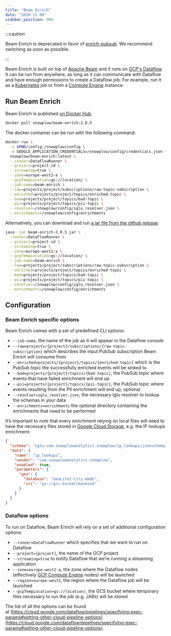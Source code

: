 ```yaml
---
title: "Beam Enrich"
date: "2020-11-09"
sidebar_position: 900
---
```


:::caution

Beam Enrich is deprecated in favor of [enrich-pubsub](/docs/pipeline-components-and-applications/enrichment-components/enrich/index.md). We recommend switching as soon as possible.

:::

Beam Enrich is built on top of [Apache Beam](https://beam.apache.org/) and it runs on [GCP's Dataflow](https://cloud.google.com/dataflow/). It can be run from anywhere, as long as it can communicate with Dataflow and have enough permissions to create a Dataflow job. For example, run it as a [Kubernetes](https://cloud.google.com/kubernetes-engine/) job or from a [Compute Engine](https://cloud.google.com/compute/) instance.

## Run Beam Enrich

Beam Enrich is published [on Docker Hub](https://hub.docker.com/repository/docker/snowplow/beam-enrich).

```bash
docker pull snowplow/beam-enrich:2.0.5
```

The docker container can be run with the following command:

```bash
docker run \
  -v $PWD/config:/snowplow/config \
  -e GOOGLE_APPLICATION_CREDENTIALS=/snowplow/config/credentials.json \ # if running outside GCP
  snowplow/beam-enrich:latest \
  --runner=DataFlowRunner \
  --project=project-id \
  --streaming=true \
  --zone=europe-west2-a \
  --gcpTempLocation=gs://location/ \
  --job-name=beam-enrich \
  --raw=projects/project/subscriptions/raw-topic-subscription \
  --enriched=projects/project/topics/enriched-topic \
  --bad=projects/project/topics/bad-topic \
  --pii=projects/project/topics/pii-topic \
  --resolver=/snowplow/config/iglu_resolver.json \
  --enrichments=/snowplow/config/enrichments
```

Alternatively, you can download and run [a jar file from the github release](https://github.com/snowplow/enrich/releases).

```bash
java -jar beam-enrich-2.0.5.jar \
  -runner=DataFlowRunner \
  --project=project-id \
  --streaming=true \
  --zone=europe-west2-a \
  --gcpTempLocation=gs://location/ \
  --job-name=beam-enrich \
  --raw=projects/project/subscriptions/raw-topic-subscription \
  --enriched=projects/project/topics/enriched-topic \
  --bad=projects/project/topics/bad-topic \
  --pii=projects/project/topics/pii-topic \
  --resolver=/snowplow/config/iglu_resolver.json \
  --enrichments=/snowplow/config/enrichments
```

## Configuration

### Beam Enrich specific options

Beam Enrich comes with a set of predefined CLI options:

- `--job-name`, the name of the job as it will appear in the Dataflow console
- `--raw=projects/{project}/subscriptions/{raw-topic-subscription}` which describes the input PubSub subscription Beam Enrich will consume from
- `--enriched=projects/{project}/topics/{enriched-topic}` which is the PubSub topic the successfully enriched events will be sinked to
- `--bad=projects/{project}/topics/{bad-topic}`, the PubSub topic where events that have failed enrichment will end up
- `--pii=projects/{project}/topics/{pii-topic}`, the PubSub topic where events resulting from the PII enrichment will end up, optional
- `--resolver=iglu_resolver.json`, the necessary Iglu resolver to lookup the schemas in your data
- `--enrichments=enrichments` the optional directory containing the enrichments that need to be performed

It’s important to note that every enrichment relying on local files will need to have the necessary files stored in [Google Cloud Storage](https://cloud.google.com/storage/), e.g. the IP lookups enrichment:

```json
{
  "schema": "iglu:com.snowplowanalytics.snowplow/ip_lookups/jsonschema/2-0-0",
  "data": {
    "name": "ip_lookups",
    "vendor": "com.snowplowanalytics.snowplow",
    "enabled": true,
    "parameters": {
      "geo": {
        "database": "GeoLite2-City.mmdb",
        "uri": "gs://gcs-bucket/maxmind"
      }
    }
  }
}
```

### Dataflow options

To run on Dataflow, Beam Enrich will rely on a set of additional configuration options:

- `--runner=DataFlowRunner` which specifies that we want to run on Dataflow
- `--project={project}`, the name of the GCP project
- `--streaming=true` to notify Dataflow that we’re running a streaming application
- `--zone=europe-west2-a`, the zone where the Dataflow nodes (effectively [GCP Compute Engine](https://cloud.google.com/compute/) nodes) will be launched
- `--region=europe-west2`, the region where the Dataflow job will be launched
- `--gcpTempLocation=gs://location/`, the GCS bucket where temporary files necessary to run the job (e.g. JARs) will be stored

The list of all the options can be found at [https://cloud.google.com/dataflow/pipelines/specifying-exec-params#setting-other-cloud-pipeline-options](https://cloud.google.com/dataflow/pipelines/specifying-exec-params#setting-other-cloud-pipeline-options).
